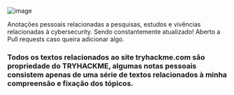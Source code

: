 ![image](https://user-images.githubusercontent.com/37777517/113527381-bd160480-9593-11eb-8931-357dcfbd9abc.png)
                                                                       
Anotações pessoais relacionadas a pesquisas, estudos e vivências relacionadas à cybersecurity. 
Sendo constantemente atualizado! Aberto a Pull requests caso queira adicionar algo.

### Todos os textos relacionados ao site tryhackme.com são propriedade do TRYHACKME, algumas notas pessoais consistem apenas de uma série de textos relacionados à minha compreensão e fixação dos tópicos.
